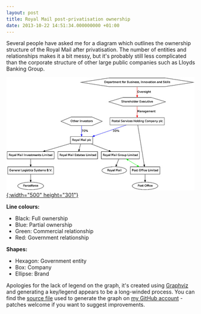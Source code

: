 ```yaml
---
layout: post
title: Royal Mail post-privatisation ownership
date: 2013-10-22 14:51:34.000000000 +01:00
---
```


Several people have asked me for a diagram which outlines the ownership structure of the Royal Mail after privatisation. The number of entities and relationships makes it a bit messy, but it's probably still less complicated than the corporate structure of other large public companies such as Lloyds Banking Group.

[![Royal Mail ownership structure](/assets/10422591295_c8ce1119a7.jpg){:width="500" height="301"}](http://www.flickr.com/photos/pwaring/10422591295/)

**Line colours:**

 * Black: Full ownership
 * Blue: Partial ownership
 * Green: Commercial relationship
 * Red: Government relationship

**Shapes:**

 * Hexagon: Government entity
 * Box: Company
 * Ellipse: Brand

Apologies for the lack of legend on the graph, it's created using [Graphviz](http://www.graphviz.org/) and generating a key/legend appears to be a long-winded process. You can find the [source file](https://github.com/pwaring/notes/blob/master/politics-geek/royal-mail-ownership.gv) used to generate the graph on [my GitHub account](https://github.com/pwaring) - patches welcome if you want to suggest improvements.

